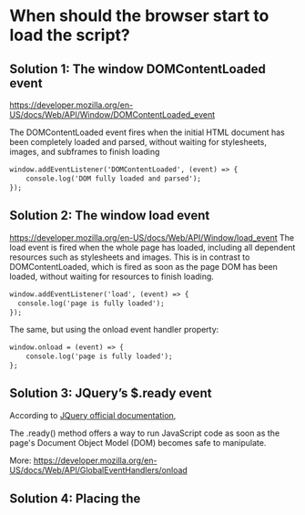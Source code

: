 # When should the browser start to load the script? 
## Solution 1: The window DOMContentLoaded event
https://developer.mozilla.org/en-US/docs/Web/API/Window/DOMContentLoaded_event

The DOMContentLoaded event fires when the initial HTML document has been completely loaded and parsed, without waiting for stylesheets, images, and subframes to finish loading

    window.addEventListener('DOMContentLoaded', (event) => {
        console.log('DOM fully loaded and parsed'); 
    });

## Solution 2: The window load event
https://developer.mozilla.org/en-US/docs/Web/API/Window/load_event
The load event is fired when the whole page has loaded, including all dependent resources such as stylesheets and images. 
This is in contrast to DOMContentLoaded, which is fired as soon as the page DOM has been loaded, without waiting for resources to finish loading.

    window.addEventListener('load', (event) => {
      console.log('page is fully loaded');
    });

The same, but using the onload event handler property:

    window.onload = (event) => {
        console.log('page is fully loaded');
    };

## Solution 3: JQuery’s $.ready event
According to [JQuery official documentation](https://api.jquery.com/ready/),

The .ready() method offers a way to run JavaScript code as soon as the page's Document Object Model (DOM) becomes safe to manipulate.

More: https://developer.mozilla.org/en-US/docs/Web/API/GlobalEventHandlers/onload


## Solution 4: Placing the <script> after the </body> tag
https://stackoverflow.com/questions/9899372/pure-javascript-equivalent-of-jquerys-ready-how-to-call-a-function-when-t
According to this, it's the fastest way to start loading the script immediately after the DOM is safe to be used (The loading of the elements of a webpage is then synchronous, I assume - should check this out).

# Alors?
I carried out an experiment in this code to find out which function loads faster and the result is:

![alt text](Captura.PNG "Logo Title Text 1")
